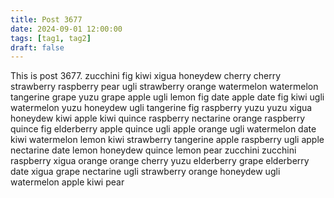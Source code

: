 ```yaml
---
title: Post 3677
date: 2024-09-01 12:00:00
tags: [tag1, tag2]
draft: false
---
```

This is post 3677.
zucchini
fig
kiwi
xigua
honeydew
cherry
cherry
strawberry
raspberry
pear
ugli
strawberry
orange
watermelon
watermelon
tangerine
grape
yuzu
grape
apple
ugli
lemon
fig
date
apple
date
fig
kiwi
ugli
watermelon
yuzu
honeydew
ugli
tangerine
fig
raspberry
yuzu
yuzu
xigua
honeydew
kiwi
apple
kiwi
quince
raspberry
nectarine
orange
raspberry
quince
fig
elderberry
apple
quince
ugli
apple
orange
ugli
watermelon
date
kiwi
watermelon
lemon
kiwi
strawberry
tangerine
apple
raspberry
ugli
apple
nectarine
date
lemon
honeydew
quince
lemon
pear
zucchini
zucchini
raspberry
xigua
orange
orange
cherry
yuzu
elderberry
grape
elderberry
date
xigua
grape
nectarine
ugli
strawberry
orange
honeydew
ugli
watermelon
apple
kiwi
pear
